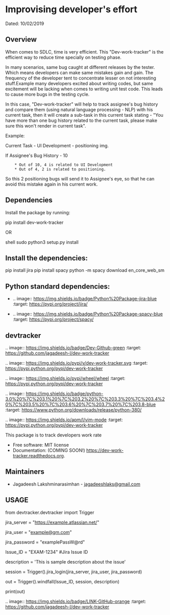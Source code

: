 
Improvising developer's effort
==============================
Dated: 10/02/2019


Overview
--------

When comes to SDLC, time is very efficient. This "Dev-work-tracker" is the efficient way to reduce time specially on testing phase. 

In many scenarios, same bug caught at different releases by the tester. Which means developers can make same mistakes gain and gain. The frequency of the developer tent to concentrate lesser on not interesting stuff.Example many developers excited about writing codes, but same excitement will be lacking when comes to writing unit test code. This leads to cause more bugs in the testing cycle.

In this case, "Dev-work-tracker" will help to track assignee's bug history and compare them (using natural language processing - NLP)  with his current task, then it will create a sub-task in this current task stating - "You have more than one bug history related to the current task, please make sure this won't render in current task".

Example:

Current Task - UI Development - positioning img.

If Assignee's Bug History - 10

		* Out of 10, 4 is related to UI Development
		* Out of 4, 2 is related to positioning.

So this 2 positioning bugs will send it to Assignee's eye, so that he can avoid this mistake again in his current work.


Dependencies
------------


Install the package by running:


pip install dev-work-tracker

OR

shell sudo python3 setup.py install


Install the dependencies:
------------------------------------


pip install jira
pip install spacy
python -m spacy download en_core_web_sm

Python standard dependencies:
------------------------------------

* .. image:: https://img.shields.io/badge/Python%20Package-jira-blue
		  :target: https://pypi.org/project/jira/

* .. image:: https://img.shields.io/badge/Python%20Package-spacy-blue
		  :target: https://pypi.org/project/spacy/

devtracker
--------------
.. image:: https://img.shields.io/badge/Dev-Github-green
        :target: https://github.com/jagadeesh-l/dev-work-tracker

.. image:: https://img.shields.io/pypi/v/dev-work-tracker.svg
        :target: https://pypi.python.org/pypi/dev-work-tracker

.. image:: https://img.shields.io/pypi/wheel/wheel
		:target: https://pypi.python.org/pypi/dev-work-tracker

.. image:: https://img.shields.io/badge/python-3.0%20%7C%203.1%20%7C%203.2%20%7C%203.3%20%7C%203.4%20%7C%203.5%20%7C%203.6%20%7C%203.7%20%7C%203.8-blue
		:target: https://www.python.org/downloads/release/python-380/
		
.. image:: https://img.shields.io/apm/l/vim-mode
		:target: https://pypi.python.org/pypi/dev-work-tracker

This package is to track developers work rate

* Free software: MIT license
* Documentation: (COMING SOON!) https://dev-work-tracker.readthedocs.org.

Maintainers
-----------

* Jagadeesh Lakshminarasimhan - jagadeeshlaks@gmail.com


USAGE
------


from devtracker.devtracker import Trigger

jira_server = "https://example.atlassian.net/"

jira_user = "example@gm.com"

jira_password = "examplePassW@rd"

Issue_ID = "EXAM-1234" #Jira Issue ID

description = 'This is sample description about the issue'

session = Trigger().jira_login(jira_server, jira_user, jira_password)

out = Trigger().windfall(Issue_ID, session, description)

print(out)

	


.. image:: https://img.shields.io/badge/LINK-GitHub-orange
		:target: https://github.com/jagadeesh-l/dev-work-tracker





